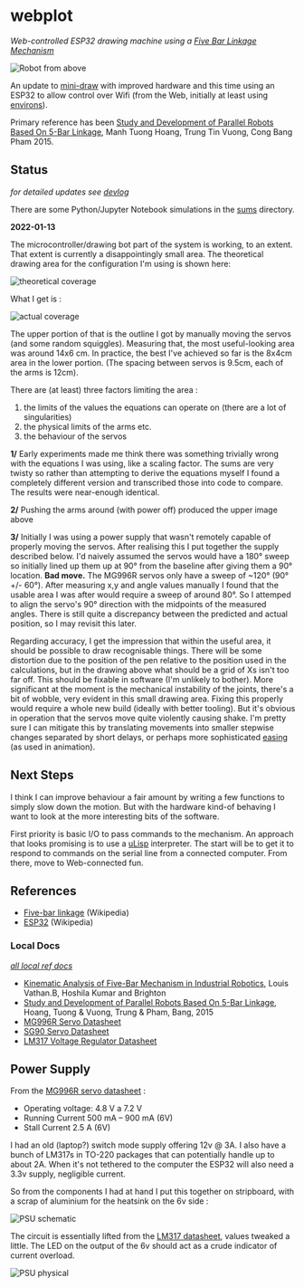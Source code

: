 # webplot

_Web-controlled ESP32 drawing machine using a [Five Bar Linkage Mechanism](https://en.wikipedia.org/wiki/Five-bar_linkage)_

![Robot from above](https://github.com/danja/webplot/raw/main/docs/media/bot-above.jpeg)

An update to [mini-draw](https://github.com/danja/mini-draw) with improved hardware and this time using an ESP32 to allow control over Wifi (from the Web, initially at least using [environs](https://github.com/danja/environs)).

Primary reference has been [Study and Development of Parallel Robots Based On 5-Bar Linkage](https://www.researchgate.net/publication/283356024_Study_and_Development_of_Parallel_Robots_Based_On_5-Bar_Linkage), Manh Tuong Hoang, Trung Tin Vuong, Cong Bang Pham 2015.

## Status

_for detailed updates see [devlog](https://github.com/danja/webplot/blob/main/docs/devlog.md)_

There are some Python/Jupyter Notebook simulations in the [sums](https://github.com/danja/webplot/tree/main/sums) directory.

**2022-01-13**

The microcontroller/drawing bot part of the system is working, to an extent. That extent is currently a disappointingly small area. The theoretical drawing area for the configuration I'm using is shown here:

![theoretical coverage](https://github.com/danja/webplot/raw/main/docs/media/theoretical-coverage.png)

What I get is :

![actual coverage](https://github.com/danja/webplot/raw/main/docs/media/drawings.jpeg)

The upper portion of that is the outline I got by manually moving the servos (and some random squiggles). Measuring that, the most useful-looking area was around 14x6 cm. In practice, the best I've achieved so far is the 8x4cm area in the lower portion.
(The spacing between servos is 9.5cm, each of the arms is 12cm).

There are (at least) three factors limiting the area :

1. the limits of the values the equations can operate on (there are a lot of singularities)
2. the physical limits of the arms etc.
3. the behaviour of the servos

**1/** Early experiments made me think there was something trivially wrong with the equations I was using, like a scaling factor. The sums are very twisty so rather than attempting to derive the equations myself I found a completely different version and transcribed those into code to compare. The results were near-enough identical.

**2/** Pushing the arms around (with power off) produced the upper image above

**3/** Initially I was using a power supply that wasn't remotely capable of properly moving the servos. After realising this I put together the supply described below.
I'd naively assumed the servos would have a 180° sweep so initially lined up them up at 90° from the baseline after giving them a 90° location. **Bad move.**
The MG996R servos only have a sweep of ~120° (90° +/- 60°). After measuring x,y and angle values manually I found that the usable area I was after would require a sweep of around 80°. So I attemped to align the servo's 90° direction with the midpoints of the measured angles. There is still quite a discrepancy between the predicted and actual position, so I may revisit this later.

Regarding accuracy, I get the impression that within the useful area, it should be possible to draw recognisable things. There will be some distortion due to the position of the pen relative to the position used in the calculations, but in the drawing above what should be a grid of Xs isn't too far off. This should be fixable in software (I'm unlikely to bother). More significant at the moment is the mechanical instability of the joints, there's a bit of wobble, very evident in this small drawing area. Fixing this properly would require a whole new build (ideally with better tooling). But it's obvious in operation that the servos move quite violently causing shake. I'm pretty sure I can mitigate this by translating movements into smaller stepwise changes separated by short delays, or perhaps more sophisticated [easing](http://robertpenner.com/easing/) (as used in animation).

## Next Steps

I think I can improve behaviour a fair amount by writing a few functions to simply slow down the motion.
But with the hardware kind-of behaving I want to look at the more interesting bits of the software.

First priority is basic I/O to pass commands to the mechanism. An approach that looks promising is to use a [uLisp](http://www.ulisp.com/) interpreter. The start will be to get it to respond to commands on the serial line from a connected computer. From there, move to Web-connected fun.

## References

- [Five-bar linkage](https://en.wikipedia.org/wiki/Five-bar_linkage) (Wikipedia)
- [ESP32](https://en.wikipedia.org/wiki/ESP32) (Wikipedia)

### Local Docs

_[all local ref docs](https://github.com/danja/webplot/tree/main/docs/reference)_

- [Kinematic Analysis of Five-Bar Mechanism in Industrial Robotics](https://github.com/danja/webplot/raw/main/docs/reference/KinematicAnalysisofFive-BarMechanism.pdf), Louis Vathan.B, Hoshila Kumar and Brighton
- [Study and Development of Parallel Robots Based On 5-Bar Linkage](https://github.com/danja/webplot/raw/main/docs/reference/kinematics.pdf), Hoang, Tuong & Vuong, Trung & Pham, Bang, 2015
- [MG996R Servo Datasheet](https://github.com/danja/webplot/raw/main/docs/reference/MG996R-Datasheet.pdf)
- [SG90 Servo Datasheet](https://github.com/danja/webplot/raw/main/docs/reference/sg90_datasheet.pdf)
- [LM317 Voltage Regulator Datasheet](https://github.com/danja/webplot/raw/main/docs/reference/lm317-n.pdf)

## Power Supply

From the [MG996R servo datasheet](https://github.com/danja/webplot/raw/main/docs/reference/MG996R-Datasheet.pdf) :

- Operating voltage: 4.8 V a 7.2 V
- Running Current 500 mA – 900 mA (6V)
- Stall Current 2.5 A (6V)

I had an old (laptop?) switch mode supply offering 12v @ 3A. I also have a bunch of LM317s in TO-220 packages that can potentially handle up to about 2A. When it's not tethered to the computer the ESP32 will also need a 3.3v supply, negligible current.

So from the components I had at hand I put this together on stripboard, with a scrap of aluminium for the heatsink on the 6v side :

![PSU schematic](https://github.com/danja/webplot/raw/main/docs/media/psu2.jpeg)

The circuit is essentially lifted from the [LM317 datasheet](https://github.com/danja/webplot/raw/main/docs/reference/lm317-n.pdf), values tweaked a little. The LED on the output of the 6v should act as a crude indicator of current overload.

![PSU physical](https://github.com/danja/webplot/raw/main/docs/media/psu1.jpeg)
